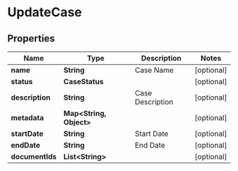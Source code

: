 

# UpdateCase


## Properties

| Name | Type | Description | Notes |
|------------ | ------------- | ------------- | -------------|
|**name** | **String** | Case Name |  [optional] |
|**status** | **CaseStatus** |  |  [optional] |
|**description** | **String** | Case Description |  [optional] |
|**metadata** | **Map&lt;String, Object&gt;** |  |  [optional] |
|**startDate** | **String** | Start Date |  [optional] |
|**endDate** | **String** | End Date |  [optional] |
|**documentIds** | **List&lt;String&gt;** |  |  [optional] |



